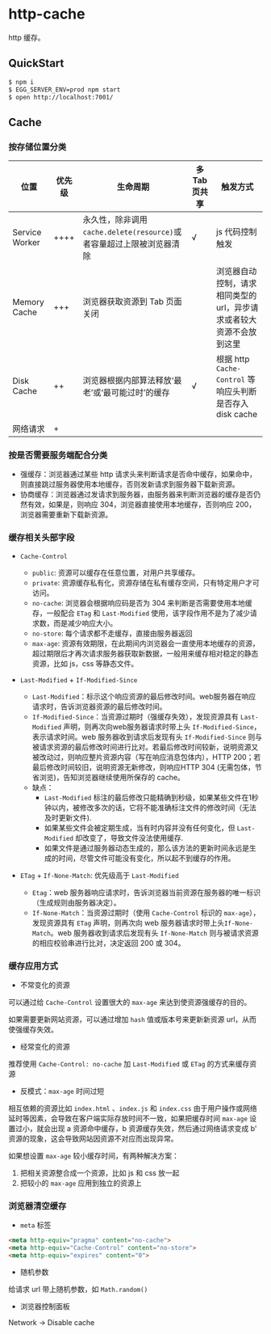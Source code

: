 # http-cache

http 缓存。

## QuickStart

```bash
$ npm i
$ EGG_SERVER_ENV=prod npm start
$ open http://localhost:7001/
```

## Cache

### 按存储位置分类

|位置|优先级|生命周期|多 Tab 页共享|触发方式
|-----|-----|-----|------|------|
Service Worker|++++|永久性，除非调用 `cache.delete(resource)`或者容量超过上限被浏览器清除|√|js 代码控制触发
Memory Cache|+++|浏览器获取资源到 Tab 页面关闭||浏览器自动控制，请求相同类型的 url，异步请求或者较大资源不会放到这里
Disk Cache|++|浏览器根据内部算法释放‘最老’或‘最可能过时’的缓存|√|根据 http `Cache-Control` 等响应头判断是否存入 disk cache
网络请求|+||||以上缓存都未命中，就会发起网络请求

### 按是否需要服务端配合分类

- 强缓存：浏览器通过某些 http 请求头来判断请求是否命中缓存，如果命中，则直接跳过服务器使用本地缓存，否则发新请求到服务器下载新资源。
- 协商缓存：浏览器通过发请求到服务器，由服务器来判断浏览器的缓存是否仍然有效，如果是，则响应 304，浏览器直接使用本地缓存，否则响应 200，浏览器需要重新下载新资源。


### 缓存相关头部字段

- `Cache-Control`
  - `public`: 资源可以缓存在任意位置，对用户共享缓存。
  - `private`: 资源缓存私有化，资源存储在私有缓存空间，只有特定用户才可访问。
  - `no-cache`: 浏览器会根据响应码是否为 304 来判断是否需要使用本地缓存，一般配合 `ETag` 和 `Last-Modified` 使用，该字段作用不是为了减少请求数，而是减少响应大小。
  - `no-store`: 每个请求都不走缓存，直接由服务器返回
  - `max-age`: 资源有效期限，在此期间内浏览器会一直使用本地缓存的资源，超过期限后才再次请求服务器获取新数据，一般用来缓存相对稳定的静态资源，比如 js，css 等静态文件。

- `Last-Modified` + `If-Modified-Since`
  - `Last-Modified`：标示这个响应资源的最后修改时间。web服务器在响应请求时，告诉浏览器资源的最后修改时间。
  - `If-Modified-Since`：当资源过期时（强缓存失效），发现资源具有 `Last-Modified` 声明，则再次向web服务器请求时带上头 `If-Modified-Since`，表示请求时间。web 服务器收到请求后发现有头 `If-Modified-Since` 则与被请求资源的最后修改时间进行比对。若最后修改时间较新，说明资源又被改动过，则响应整片资源内容（写在响应消息包体内），HTTP 200；若最后修改时间较旧，说明资源无新修改，则响应HTTP 304 (无需包体，节省浏览)，告知浏览器继续使用所保存的 cache。
  - 缺点：
    - `Last-Modified` 标注的最后修改只能精确到秒级，如果某些文件在1秒钟以内，被修改多次的话，它将不能准确标注文件的修改时间（无法及时更新文件).
    - 如果某些文件会被定期生成，当有时内容并没有任何变化，但 `Last-Modified` 却改变了，导致文件没法使用缓存.
    - 如果文件是通过服务器动态生成的，那么该方法的更新时间永远是生成的时间，尽管文件可能没有变化，所以起不到缓存的作用。

- `ETag` + `If-None-Match`: 优先级高于 `Last-Modified`
  - `Etag`：web 服务器响应请求时，告诉浏览器当前资源在服务器的唯一标识（生成规则由服务器决定）。
  - `If-None-Match`：当资源过期时（使用 `Cache-Control` 标识的 `max-age`），发现资源具有 `ETag` 声明，则再次向 web 服务器请求时带上头`If-None-Match`。web 服务器收到请求后发现有头 `If-None-Match` 则与被请求资源的相应校验串进行比对，决定返回 200 或 304。

### 缓存应用方式

- 不常变化的资源

可以通过给 `Cache-Control` 设置很大的 `max-age` 来达到使资源强缓存的目的。

如果需要更新网站资源，可以通过增加 `hash` 值或版本号来更新新资源 url，从而使强缓存失效。

- 经常变化的资源

推荐使用 `Cache-Control: no-cache` 加 `Last-Modified` 或 `ETag` 的方式来缓存资源

- 反模式：`max-age` 时间过短

相互依赖的资源比如 `index.html` 、`index.js` 和 `index.css` 由于用户操作或网络延时等因素，会导致在客户端实际存放时间不一致，如果把缓存时间 `max-age` 设置过小，就会出现 a 资源命中缓存，b 资源缓存失效，然后通过网络请求变成 b' 资源的现象，这会导致网站因资源不对应而出现异常。

如果想设置 `max-age` 较小缓存时间，有两种解决方案：

1. 把相关资源整合成一个资源，比如 js 和 css 放一起
2. 把较小的 `max-age` 应用到独立的资源上

### 浏览器清空缓存

- `meta` 标签

```html
<meta http-equiv="pragma" content="no-cache">
<meta http-equiv="Cache-Control" content="no-store">
<meta http-equiv="expires" content="0">
```

- 随机参数

给请求 url 带上随机参数，如 `Math.random()`

- 浏览器控制面板

Network -> Disable cache




